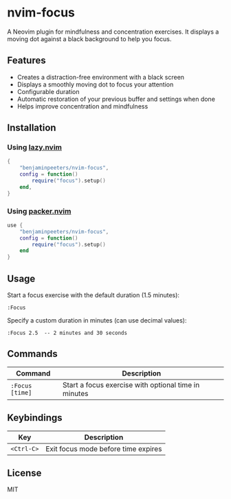 # nvim-focus

A Neovim plugin for mindfulness and concentration exercises. It displays a moving dot against a black background to help you focus.

## Features

- Creates a distraction-free environment with a black screen
- Displays a smoothly moving dot to focus your attention
- Configurable duration
- Automatic restoration of your previous buffer and settings when done
- Helps improve concentration and mindfulness

## Installation

### Using [lazy.nvim](https://github.com/folke/lazy.nvim)

```lua
{
    "benjaminpeeters/nvim-focus",
    config = function()
        require("focus").setup()
    end,
}
```

### Using [packer.nvim](https://github.com/wbthomason/packer.nvim)

```lua
use {
    "benjaminpeeters/nvim-focus",
    config = function()
        require("focus").setup()
    end
}
```

## Usage

Start a focus exercise with the default duration (1.5 minutes):

```
:Focus
```

Specify a custom duration in minutes (can use decimal values):

```
:Focus 2.5  -- 2 minutes and 30 seconds
```

## Commands

| Command           | Description                                        |
|-------------------|----------------------------------------------------|
| `:Focus [time]`   | Start a focus exercise with optional time in minutes |

## Keybindings

| Key       | Description                        |
|-----------|------------------------------------|
| `<Ctrl-C>` | Exit focus mode before time expires |

## License

MIT
